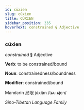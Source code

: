```yaml
---
id: cüxien
slug: cüxien
title: CÜXİEN
sidebar_position: 335
hoverText: constrained § Adjective
---
```


### cüxien

*constrained* **§** Adjective

**Verb**: to be constrained/bound

**Noun**: constrainedness/boundness

**Modifier**: constrained/bound

Mandarin 局限 júxiàn /tɕu.ɕjɛn/

*Sino-Tibetan Language Family*